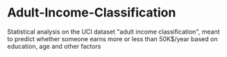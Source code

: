 # Adult-Income-Classification
Statistical analysis on the UCI dataset "adult income classification", meant to predict whether someone earns more or less than 50K$/year based on education, age and other factors
